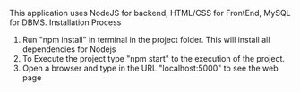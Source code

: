 This application uses NodeJS for backend, HTML/CSS for FrontEnd, MySQL for DBMS.
Installation Process
1. Run "npm install" in terminal in the project folder. This will install all dependencies for Nodejs
2. To Execute the project type "npm start" to the execution of the project.
3. Open a browser and type in the URL "localhost:5000" to see the web page